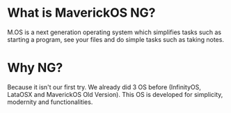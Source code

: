 # What is MaverickOS NG?
 M.OS is a next generation operating system which simplifies tasks such as starting a program, see your files and do simple tasks such as taking notes.

# Why NG?
 Because it isn't our first try.
 We already did 3 OS before (InfinityOS, LataOSX and MaverickOS Old Version).
 This OS is developed for simplicity, modernity and functionalities.
